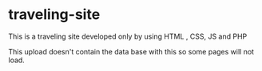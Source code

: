 # traveling-site
This is a traveling site developed only by using HTML , CSS, JS and PHP

This upload doesn't contain the data base with this so some pages will not load.
